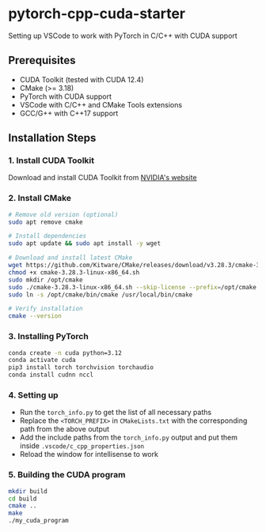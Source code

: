 # pytorch-cpp-cuda-starter
Setting up VSCode to work with PyTorch in C/C++ with CUDA support

## Prerequisites
- CUDA Toolkit (tested with CUDA 12.4)
- CMake (>= 3.18)
- PyTorch with CUDA support
- VSCode with C/C++ and CMake Tools extensions
- GCC/G++ with C++17 support

## Installation Steps

### 1. Install CUDA Toolkit
Download and install CUDA Toolkit from [NVIDIA's website](https://developer.nvidia.com/cuda-downloads)

### 2. Install CMake
```bash
# Remove old version (optional)
sudo apt remove cmake

# Install dependencies
sudo apt update && sudo apt install -y wget

# Download and install latest CMake
wget https://github.com/Kitware/CMake/releases/download/v3.28.3/cmake-3.28.3-linux-x86_64.sh
chmod +x cmake-3.28.3-linux-x86_64.sh
sudo mkdir /opt/cmake
sudo ./cmake-3.28.3-linux-x86_64.sh --skip-license --prefix=/opt/cmake
sudo ln -s /opt/cmake/bin/cmake /usr/local/bin/cmake

# Verify installation
cmake --version
```

### 3. Installing PyTorch
```bash
conda create -n cuda python=3.12
conda activate cuda
pip3 install torch torchvision torchaudio
conda install cudnn nccl
```

### 4. Setting up
- Run the `torch_info.py` to get the list of all necessary paths
- Replace the `<TORCH_PREFIX>` in `CMakeLists.txt` with the corresponding path from the above output
- Add the include paths from the `torch_info.py` output and put them inside `.vscode/c_cpp_properties.json`
- Reload the window for intellisense to work

### 5. Building the CUDA program
```bash
mkdir build
cd build
cmake ..
make
./my_cuda_program
```
